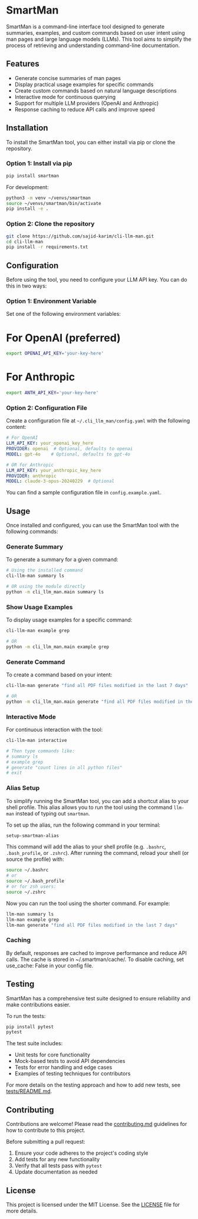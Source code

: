 # SmartMan

SmartMan is a command-line interface tool designed to generate summaries, examples, and custom commands based on user intent using man pages and large language models (LLMs). This tool aims to simplify the process of retrieving and understanding command-line documentation.

## Features

- Generate concise summaries of man pages
- Display practical usage examples for specific commands
- Create custom commands based on natural language descriptions
- Interactive mode for continuous querying
- Support for multiple LLM providers (OpenAI and Anthropic)
- Response caching to reduce API calls and improve speed

## Installation

To install the SmartMan tool, you can either install via pip or clone the repository.

### Option 1: Install via pip

```bash
pip install smartman
```

For development:

```bash
python3 -m venv ~/venvs/smartman
source ~/venvs/smartman/bin/activate
pip install -e .
```

### Option 2: Clone the repository

```bash
git clone https://github.com/sajid-karim/cli-llm-man.git
cd cli-llm-man
pip install -r requirements.txt
```

## Configuration

Before using the tool, you need to configure your LLM API key. You can do this in two ways:

### Option 1: Environment Variable

Set one of the following environment variables:

# For OpenAI (preferred)
```bash
export OPENAI_API_KEY='your-key-here'
```
# For Anthropic
```bash
export ANTH_API_KEY='your-key-here'
```

### Option 2: Configuration File

Create a configuration file at `~/.cli_llm_man/config.yaml` with the following content:

```yaml
# For OpenAI
LLM_API_KEY: your_openai_key_here
PROVIDER: openai  # Optional, defaults to openai
MODEL: gpt-4o    # Optional, defaults to gpt-4o

# OR for Anthropic
LLM_API_KEY: your_anthropic_key_here
PROVIDER: anthropic
MODEL: claude-3-opus-20240229  # Optional
```

You can find a sample configuration file in `config.example.yaml`.

## Usage

Once installed and configured, you can use the SmartMan tool with the following commands:

### Generate Summary

To generate a summary for a given command:

```bash
# Using the installed command
cli-llm-man summary ls

# OR using the module directly
python -m cli_llm_man.main summary ls
```

### Show Usage Examples

To display usage examples for a specific command:

```bash
cli-llm-man example grep

# OR
python -m cli_llm_man.main example grep
```

### Generate Command

To create a command based on your intent:

```bash
cli-llm-man generate "find all PDF files modified in the last 7 days"

# OR
python -m cli_llm_man.main generate "find all PDF files modified in the last 7 days"
```

### Interactive Mode
For continuous interaction with the tool:

```bash
cli-llm-man interactive

# Then type commands like:
# summary ls
# example grep
# generate "count lines in all python files"
# exit
```

### Alias Setup

To simplify running the SmartMan tool, you can add a shortcut alias to your shell profile. This alias allows you to run the tool using the command `llm-man` instead of typing out `smartman`.

To set up the alias, run the following command in your terminal:

```bash
setup-smartman-alias
```

This command will add the alias to your shell profile (e.g. `.bashrc`, `.bash_profile`, or `.zshrc`). After running the command, reload your shell (or source the profile) with:

```bash
source ~/.bashrc
# or
source ~/.bash_profile
# or for zsh users:
source ~/.zshrc
```

Now you can run the tool using the shorter command. For example:

```bash
llm-man summary ls
llm-man example grep
llm-man generate "find all PDF files modified in the last 7 days"
```

### Caching

By default, responses are cached to improve performance and reduce API calls. The cache is stored in ~/.smartman/cache/. To disable caching, set use_cache: False in your config file.

## Testing

SmartMan has a comprehensive test suite designed to ensure reliability and make contributions easier.

To run the tests:

```bash
pip install pytest
pytest
```

The test suite includes:
- Unit tests for core functionality
- Mock-based tests to avoid API dependencies
- Tests for error handling and edge cases
- Examples of testing techniques for contributors

For more details on the testing approach and how to add new tests, see [tests/README.md](tests/README.md).

## Contributing

Contributions are welcome! Please read the [contributing.md](contributing.md) guidelines for how to contribute to this project.

Before submitting a pull request:
1. Ensure your code adheres to the project's coding style
2. Add tests for any new functionality
3. Verify that all tests pass with `pytest`
4. Update documentation as needed

## License

This project is licensed under the MIT License. See the [LICENSE](LICENSE) file for more details.